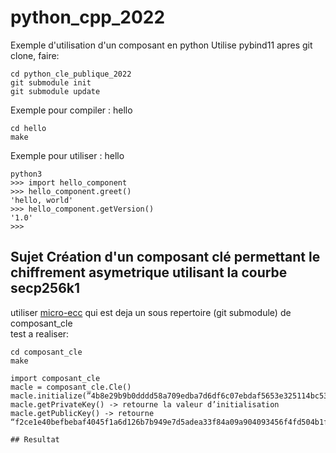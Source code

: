 # python_cpp_2022
Exemple d'utilisation d'un composant en python
Utilise pybind11
apres git clone, faire:
```
cd python_cle_publique_2022
git submodule init
git submodule update
```

Exemple pour compiler : hello

```
cd hello
make
```

Exemple pour utiliser : hello
```
python3
>>> import hello_component
>>> hello_component.greet()
'hello, world'
>>> hello_component.getVersion()
'1.0'
>>> 
```
## Sujet  Création d'un composant clé permettant le chiffrement asymetrique utilisant la courbe secp256k1
utiliser [micro-ecc](https://github.com/jluuM2/micro-ecc) qui est deja un sous repertoire (git submodule) de composant_cle<br/>
test a realiser:

```
cd composant_cle
make
```

```
import composant_cle
macle = composant_cle.Cle()
macle.initialize(”4b8e29b9b0dddd58a709edba7d6df6c07ebdaf5653e325114bc5318c238f87f0”)
macle.getPrivateKey() -> retourne la valeur d’initialisation
macle.getPublicKey() -> retourne “f2ce1e40befbebaf4045f1a6d126b7b949e7d5adea33f84a09a904093456f4fd504b1f70755be4cef27625b1e6b893e05ffeb361f2971fda1d6be5e730a74303”

## Resultat

